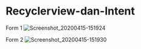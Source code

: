 # Recyclerview-dan-Intent

Form 1
![Screenshot_20200415-151924](https://user-images.githubusercontent.com/63699489/79318685-7f0e7380-7f31-11ea-821f-07d47ac6b18b.png)

Form 2
![Screenshot_20200415-151930](https://user-images.githubusercontent.com/63699489/79318691-80d83700-7f31-11ea-8a2c-9cdb71e8705c.png)

